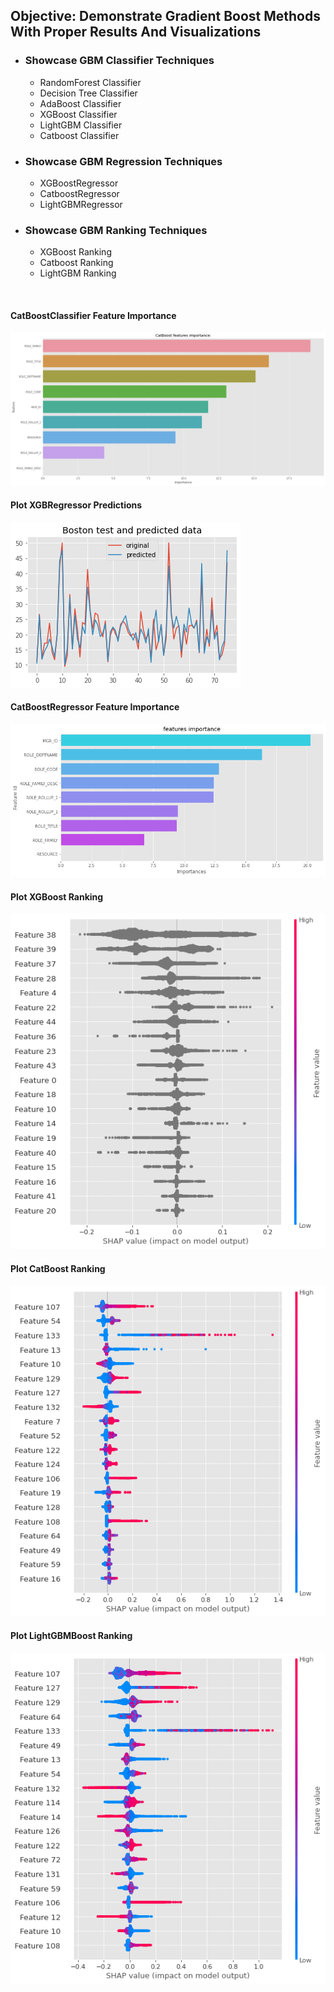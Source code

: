 ## **Objective: Demonstrate Gradient Boost Methods With Proper Results And Visualizations**

* ### **Showcase GBM Classifier Techniques**
  * RandomForest Classifier
  * Decision Tree Classifier
  * AdaBoost Classifier
  * XGBoost Classifier 
  * LightGBM Classifier 
  * Catboost Classifier 

* ### **Showcase GBM Regression Techniques**
  * XGBoostRegressor
  * CatboostRegressor
  * LightGBMRegressor
* ### **Showcase GBM Ranking Techniques**
  * XGBoost Ranking
  * Catboost Ranking
  * LightGBM Ranking

<br/>

#### **CatBoostClassifier Feature Importance**
![CatBoostClassifier Feature Importance](gb_image/1.png)
<br/>
#### **Plot XGBRegressor Predictions**
![Plot XGBRegressor Predictions](gb_image/2.png)
<br/>
#### **CatBoostRegressor Feature Importance**
![](gb_image/3.png)
<br/>
#### **Plot XGBoost Ranking**
![Plot XGBoost Ranking](gb_image/5.png)
<br/>
#### **Plot CatBoost Ranking**
![Plot CatBoost Ranking](gb_image/6.png)
<br/>
#### **Plot LightGBMBoost Ranking**
![Plot LightGBMBoost Ranking](gb_image/7.png)